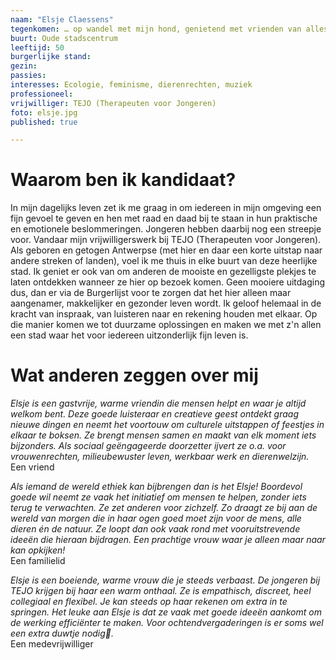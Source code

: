 ```yaml
---
naam: "Elsje Claessens"
tegenkomen: … op wandel met mijn hond, genietend met vrienden van alles wat mooi en lekker is.
buurt: Oude stadscentrum
leeftijd: 50
burgerlijke stand:
gezin:
passies:
interesses: Ecologie, feminisme, dierenrechten, muziek
professioneel:
vrijwilliger: TEJO (Therapeuten voor Jongeren)
foto: elsje.jpg
published: true

---
```

# Waarom ben ik kandidaat?
In mijn dagelijks leven zet ik me graag in om iedereen in mijn omgeving een fijn gevoel te geven en hen met raad en daad bij te staan in hun praktische en emotionele beslommeringen. Jongeren hebben daarbij nog een streepje voor. Vandaar mijn vrijwilligerswerk bij TEJO (Therapeuten voor Jongeren). Als geboren en getogen Antwerpse (met hier en daar een korte uitstap naar andere streken of landen), voel ik me thuis in elke buurt van deze heerlijke stad. Ik geniet er ook van om anderen de mooiste en gezelligste plekjes te laten ontdekken wanneer ze hier op bezoek komen. Geen mooiere uitdaging dus, dan er via de Burgerlijst voor te zorgen dat het hier alleen maar aangenamer, makkelijker en gezonder leven wordt. Ik geloof helemaal in de kracht van inspraak, van luisteren naar en rekening houden met elkaar. Op die manier komen we tot duurzame oplossingen en maken we met z'n allen een stad waar het voor iedereen uitzonderlijk fijn leven is.

# Wat anderen zeggen over mij
_Elsje is een gastvrije, warme vriendin die mensen helpt en waar je altijd welkom bent. Deze goede luisteraar en creatieve geest ontdekt graag nieuwe dingen en neemt het voortouw om culturele uitstappen of feestjes in elkaar te boksen. Ze brengt mensen samen en maakt van elk moment iets bijzonders. Als sociaal geëngageerde doorzetter ijvert ze o.a. voor vrouwenrechten, milieubewuster leven, werkbaar werk en dierenwelzijn._  
Een vriend
 
_Als iemand de wereld ethiek kan bijbrengen dan is het Elsje! Boordevol goede wil neemt ze vaak het initiatief om mensen te helpen, zonder iets terug te verwachten. Ze zet anderen voor zichzelf. Zo draagt ze bij aan de wereld van morgen die in haar ogen goed moet zijn voor de mens, alle dieren én de natuur. Ze loopt dan ook vaak rond met vooruitstrevende ideeën die hieraan bijdragen. Een prachtige vrouw waar je alleen maar naar kan opkijken!_   
Een familielid
 
_Elsje is een boeiende, warme vrouw die je steeds verbaast. De jongeren bij TEJO krijgen bij haar een warm onthaal. Ze is empathisch, discreet, heel collegiaal en flexibel. Je kan steeds op haar rekenen om extra in te springen. Het leuke aan Elsje is dat ze vaak met goede ideeën aankomt om de werking efficiënter te maken. Voor ochtendvergaderingen is er soms wel een extra duwtje nodig🙂._  
Een medevrijwilliger


